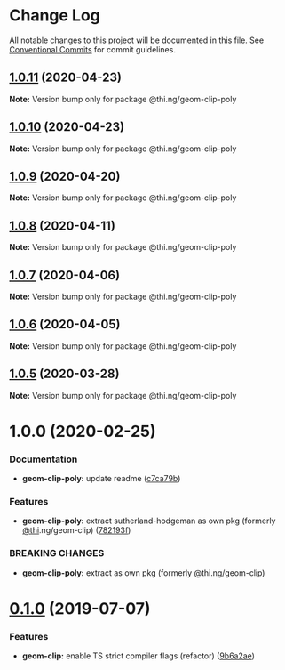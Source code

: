 # Change Log

All notable changes to this project will be documented in this file.
See [Conventional Commits](https://conventionalcommits.org) for commit guidelines.

## [1.0.11](https://github.com/thi-ng/umbrella/compare/@thi.ng/geom-clip-poly@1.0.10...@thi.ng/geom-clip-poly@1.0.11) (2020-04-23)

**Note:** Version bump only for package @thi.ng/geom-clip-poly





## [1.0.10](https://github.com/thi-ng/umbrella/compare/@thi.ng/geom-clip-poly@1.0.9...@thi.ng/geom-clip-poly@1.0.10) (2020-04-23)

**Note:** Version bump only for package @thi.ng/geom-clip-poly





## [1.0.9](https://github.com/thi-ng/umbrella/compare/@thi.ng/geom-clip-poly@1.0.8...@thi.ng/geom-clip-poly@1.0.9) (2020-04-20)

**Note:** Version bump only for package @thi.ng/geom-clip-poly





## [1.0.8](https://github.com/thi-ng/umbrella/compare/@thi.ng/geom-clip-poly@1.0.7...@thi.ng/geom-clip-poly@1.0.8) (2020-04-11)

**Note:** Version bump only for package @thi.ng/geom-clip-poly





## [1.0.7](https://github.com/thi-ng/umbrella/compare/@thi.ng/geom-clip-poly@1.0.6...@thi.ng/geom-clip-poly@1.0.7) (2020-04-06)

**Note:** Version bump only for package @thi.ng/geom-clip-poly





## [1.0.6](https://github.com/thi-ng/umbrella/compare/@thi.ng/geom-clip-poly@1.0.5...@thi.ng/geom-clip-poly@1.0.6) (2020-04-05)

**Note:** Version bump only for package @thi.ng/geom-clip-poly





## [1.0.5](https://github.com/thi-ng/umbrella/compare/@thi.ng/geom-clip-poly@1.0.4...@thi.ng/geom-clip-poly@1.0.5) (2020-03-28)

**Note:** Version bump only for package @thi.ng/geom-clip-poly





# 1.0.0 (2020-02-25)


### Documentation

* **geom-clip-poly:** update readme ([c7ca79b](https://github.com/thi-ng/umbrella/commit/c7ca79b7e5e3d6badca2baa79fef8870ad9f9309))


### Features

* **geom-clip-poly:** extract sutherland-hodgeman as own pkg (formerly [@thi](https://github.com/thi).ng/geom-clip) ([782193f](https://github.com/thi-ng/umbrella/commit/782193f2fc06c18a564d5b983839f55b9143b4f7))


### BREAKING CHANGES

* **geom-clip-poly:** extract as own pkg (formerly @thi.ng/geom-clip)





# [0.1.0](https://github.com/thi-ng/umbrella/compare/@thi.ng/geom-clip@0.0.19...@thi.ng/geom-clip@0.1.0) (2019-07-07)

### Features

* **geom-clip:** enable TS strict compiler flags (refactor) ([9b6a2ae](https://github.com/thi-ng/umbrella/commit/9b6a2ae))
